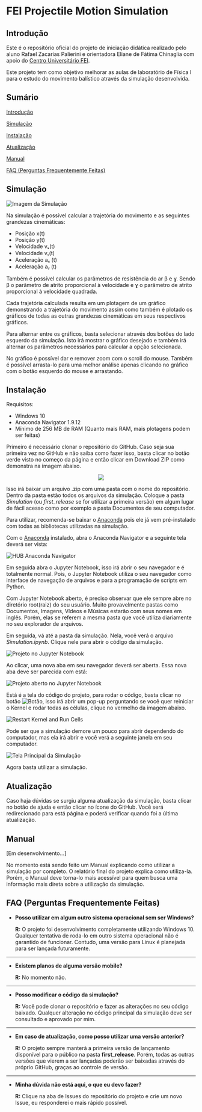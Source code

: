 # **FEI Projectile Motion Simulation**

## **Introdução**

Este é o repositório oficial do projeto de iniciação didática realizado pelo aluno Rafael Zacarias Palierini e orientadora Eliane de Fátima Chinaglia com apoio do [Centro Universitário FEI](https://portal.fei.edu.br/).

Este projeto tem como objetivo melhorar as aulas de laboratório de Física I para o estudo do movimento balístico através da simulação desenvolvida.

## **Sumário**

[Introdução](#Introdução)

[Simulação](#Simulação)

[Instalação](#Instalação)

[Atualização](#Atualização)

[Manual](#Manual)

[FAQ (Perguntas Frequentemente Feitas)](#FAQ-(Perguntas-Frequentemente-Feitas))

## **Simulação**

![Imagem da Simulação](./Images/Simulation.png)

Na simulação é possível calcular a trajetória do movimento e as seguintes grandezas cinemáticas:

* Posição x(t)
* Posição y(t)
* Velocidade vₓ(t)
* Velocidade vᵧ(t)
* Aceleração aₓ (t)
* Aceleração aᵧ (t)

Também é possível calcular os parâmetros de resistência do ar β e ɣ. Sendo β o parâmetro de atrito proporcional à velocidade e ɣ o parâmetro de atrito proporcional à velocidade quadrada.

Cada trajetória calculada resulta em um plotagem de um gráfico demonstrando a trajetória do movimento assim como também é plotado os gráficos de todas as outras grandezas cinemáticas em seus respectivos gráficos.

Para alternar entre os gráficos, basta selecionar através dos botões do lado esquerdo da simulação. Isto irá mostrar o gráfico desejado e também irá alternar os parâmetros necessários para calcular a opção selecionada.

No gráfico é possível dar e remover zoom com o scroll do mouse. Também é possível arrasta-lo para uma melhor análise apenas clicando no gráfico com o botão esquerdo do mouse e arrastando.

## **Instalação**

Requisitos:
- Windows 10
- Anaconda Navigator 1.9.12
- Mínimo de 256 MB de RAM (Quanto mais RAM, mais plotagens podem ser feitas)

Primeiro é necessário clonar o repositório do GitHub. Caso seja sua primeira vez no GitHub e não saiba como fazer isso, basta clicar no botão verde visto no começo da página e então clicar em Download ZIP como demonstra na imagem abaixo.


<p align="center">
  <img src="./Images/Clone.png" />
</p>

Isso irá baixar um arquivo .zip com uma pasta com o nome do repositório. Dentro da pasta estão todos os arquivos da simulação. Coloque a pasta *Simulation* (ou *first_release* se for utilizar a primeira versão) em algum lugar de fácil acesso como por exemplo a pasta Documentos de seu computador.

Para utilizar, recomenda-se baixar o [Anaconda](https://www.anaconda.com/products/individual) pois ele já vem pré-instalado com todas as bibliotecas utilizadas na simulação.

Com o [Anaconda](https://www.anaconda.com/products/individual) instalado, abra o Anaconda Navigator e a seguinte tela deverá ser vista:

![HUB Anaconda Navigator](./Images/AnacondaNav.png)

Em seguida abra o Jupyter Notebook, isso irá abrir o seu navegador e é totalmente normal. Pois, o Jupyter Notebook utiliza o seu navegador como interface de navegação de arquivos e para a programação de scripts em Python.

Com Jupyter Notebook aberto, é preciso observar que ele sempre abre no diretório root(raiz) do seu usuário. Muito provavelmente pastas como Documentos, Imagens, Vídeos e Músicas estarão com seus nomes em inglês. Porém, elas se referem a mesma pasta que você utiliza diariamente no seu explorador de arquivos.

Em seguida, vá até a pasta da simulação. Nela, você verá o arquivo *Simulation.ipynb*. Clique nele para abrir o código da simulação.

![Projeto no Jupyter Notebook](./Images/JupyterNot.png)

Ao clicar, uma nova aba em seu navegador deverá ser aberta. Essa nova aba deve ser parecida com está:

![Projeto aberto no Jupyter Notebook](./Images/JupyterCode.png)

Está é a tela do código do projeto, para rodar o código, basta clicar no botão ![Botão](./Images/Button.png), isso irá abrir um pop-up perguntando se você quer reiniciar o Kernel e rodar todas as células, clique no vermelho da imagem abaixo.

![Restart Kernel and Run Cells](./Images/RestartKernel.png)

Pode ser que a simulação demore um pouco para abrir dependendo do computador, mas ela irá abrir e você verá a seguinte janela em seu computador.

![Tela Principal da Simulação](./Images/MainScreen.png)

Agora basta utilizar a simulação.

## **Atualização**

Caso haja dúvidas se surgiu alguma atualização da simulação, basta clicar no botão de ajuda e então clicar no ícone do GitHub. Você será redirecionado para está página e poderá verificar quando foi a última atualização.

## **Manual**

[Em desenvolvimento...]

No momento está sendo feito um Manual explicando como utilizar a simulação por completo. O relatório final do projeto explica como utiliza-la. Porém, o Manual deve torna-lo mais acessível para quem busca uma informação mais direta sobre a utilização da simulação.

## **FAQ (Perguntas Frequentemente Feitas)**

* **Posso utilizar em algum outro sistema operacional sem ser Windows?**

    **R:** O projeto foi desenvolvimento completamente utilizando Windows 10. Qualquer tentativa de roda-lo em outro sistema operacional não é garantido de funcionar. Contudo, uma versão para Linux é planejada para ser lançada futuramente.

---

* **Existem planos de alguma versão mobile?**

    **R:** No momento não.

---

* **Posso modificar o código da simulação?**

    **R:** Você pode clonar o repositório e fazer as alterações no seu código baixado. Qualquer alteração no código principal da simulação deve ser consultado e aprovado por mim.

---

* **Em caso de atualização, como posso utilizar uma versão anterior?**

    **R:** O projeto sempre manterá a primeira versão de lançamento disponível para o público na pasta **first_release**. Porém, todas as outras versões que vierem a ser lançadas poderão ser baixadas através do próprio GitHub, graças ao controle de versão.

---

* **Minha dúvida não está aqui, o que eu devo fazer?**

    **R:** Clique na aba de Issues do repositório do projeto e crie um novo Issue, eu responderei o mais rápido possível.
